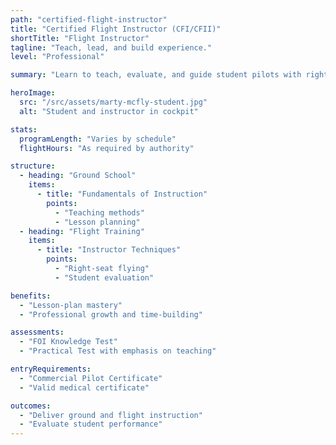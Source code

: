 ```yaml
---
path: "certified-flight-instructor"
title: "Certified Flight Instructor (CFI/CFII)"
shortTitle: "Flight Instructor"
tagline: "Teach, lead, and build experience."
level: "Professional"

summary: "Learn to teach, evaluate, and guide student pilots with right-seat proficiency."

heroImage:
  src: "/src/assets/marty-mcfly-student.jpg"
  alt: "Student and instructor in cockpit"

stats:
  programLength: "Varies by schedule"
  flightHours: "As required by authority"

structure:
  - heading: "Ground School"
    items:
      - title: "Fundamentals of Instruction"
        points:
          - "Teaching methods"
          - "Lesson planning"
  - heading: "Flight Training"
    items:
      - title: "Instructor Techniques"
        points:
          - "Right-seat flying"
          - "Student evaluation"

benefits:
  - "Lesson-plan mastery"
  - "Professional growth and time-building"

assessments:
  - "FOI Knowledge Test"
  - "Practical Test with emphasis on teaching"

entryRequirements:
  - "Commercial Pilot Certificate"
  - "Valid medical certificate"

outcomes:
  - "Deliver ground and flight instruction"
  - "Evaluate student performance"
---
```

